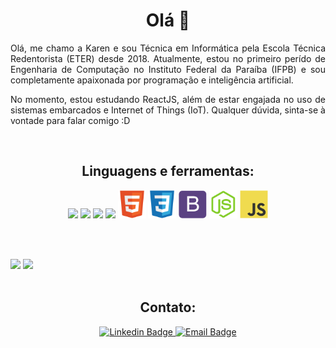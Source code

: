 

<h1 align="center"> Olá 👋 </h1>

<p align="justify">Olá, me chamo a Karen e sou Técnica em Informática pela Escola Técnica Redentorista (ETER)
                    desde 2018. Atualmente, estou no primeiro perído de Engenharia de Computação no Instituto Federal da Paraíba (IFPB) 
                    e sou completamente apaixonada por programação e inteligência artificial. </p>
                    <p align="justify">No momento, estou estudando ReactJS, além de
                    estar engajada no uso de sistemas embarcados e Internet of Things (IoT). Qualquer dúvida, sinta-se à vontade para falar comigo :D </p>

<br>

<h2 align="center"> Linguagens e ferramentas: </h2>

<div align="center">
  <img width="45px" src="https://upload.wikimedia.org/wikipedia/commons/thumb/9/9a/Visual_Studio_Code_1.35_icon.svg/1024px-Visual_Studio_Code_1.35_icon.svg.png">
  <img width="45px" src="https://brandslogos.com/wp-content/uploads/images/large/arduino-logo-1.png">
  <img width="44px" src="https://i.imgur.com/BgjSjn9.png">
  <img width="45px" src="https://i.imgur.com/o4FSeZ6.png">
  <img width="45px" src="https://raw.githubusercontent.com/devicons/devicon/c5378d6c2510ffa0b3e4475af95618a8048d6cf1/icons/html5/html5-original.svg">
  <img width="45px" src="https://raw.githubusercontent.com/devicons/devicon/master/icons/css3/css3-original.svg">
  <img width="45px" src="https://raw.githubusercontent.com/devicons/devicon/master/icons/bootstrap/bootstrap-plain.svg">
  <img width="45px" src="https://raw.githubusercontent.com/devicons/devicon/c5378d6c2510ffa0b3e4475af95618a8048d6cf1/icons/nodejs/nodejs-original.svg">
  <img width="45px" src="https://raw.githubusercontent.com/devicons/devicon/master/icons/javascript/javascript-original.svg">
 </div>
 
 <br><br>

<div >
<img height="180em" src="https://github-readme-stats.vercel.app/api?username=karenlorhana&theme=radical&show_icons=true"/>
<img height="180em" src="https://github-readme-stats.vercel.app/api/top-langs/?username=karenlorhana&layout=compact&theme=radical"/>

<br>

</div>

<br>

<h2 align="center">Contato:</h2>


<p align="center">
<a target="_blank" href="https://linkedin.com/in/karen-lorhana-1848301aa/">
<img src="https://img.shields.io/badge/LinkedIn-0077B5?style=for-the-badge&logo=linkedin&logoColor=white" alt="Linkedin Badge">
</a>
<a target="_blank" href="mailto:karen10lorhana@gmail.com">
<img src="https://img.shields.io/badge/Gmail-D14836?style=for-the-badge&logo=gmail&logoColor=white" alt="Email Badge">
</a>

</p>

<br>



